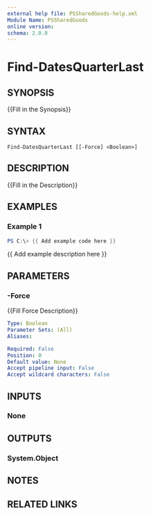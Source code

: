 ```yaml
---
external help file: PSSharedGoods-help.xml
Module Name: PSSharedGoods
online version:
schema: 2.0.0
---
```


# Find-DatesQuarterLast

## SYNOPSIS
{{Fill in the Synopsis}}

## SYNTAX

```
Find-DatesQuarterLast [[-Force] <Boolean>]
```

## DESCRIPTION
{{Fill in the Description}}

## EXAMPLES

### Example 1
```powershell
PS C:\> {{ Add example code here }}
```

{{ Add example description here }}

## PARAMETERS

### -Force
{{Fill Force Description}}

```yaml
Type: Boolean
Parameter Sets: (All)
Aliases:

Required: False
Position: 0
Default value: None
Accept pipeline input: False
Accept wildcard characters: False
```

## INPUTS

### None

## OUTPUTS

### System.Object
## NOTES

## RELATED LINKS
